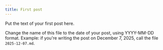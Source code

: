 ```yaml
---
title: First post
---
```


Put the text of your first post here.

Change the name of this file to the date of your post, using YYYY-MM-DD format. Example: if you're writing the post on December 7, 2025, call the file `2025-12-07.md`.
